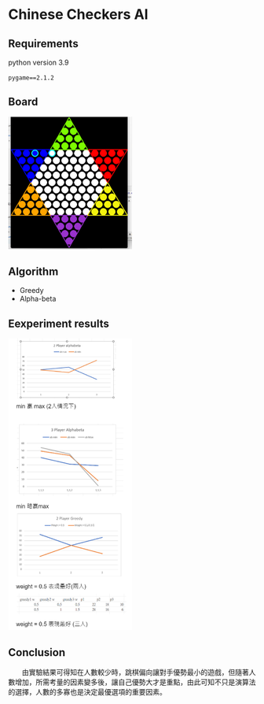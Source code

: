 # Chinese Checkers AI

## Requirements
python version 3.9

```
pygame==2.1.2
```

## Board
<img src="board.png" width = 50%>

## Algorithm
- Greedy
- Alpha-beta

## Eexperiment results
<img src="result.png" width = 50%>

## Conclusion
　　由實驗結果可得知在人數較少時，跳棋偏向讓對手優勢最小的遊戲，但隨著人數增加，所需考量的因素變多後，讓自己優勢大才是重點，由此可知不只是演算法的選擇，人數的多寡也是決定最優選項的重要因素。
